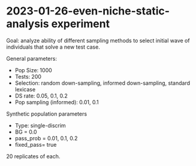 # 2023-01-26-even-niche-static-analysis experiment

Goal: analyze ability of different sampling methods to select initial wave of individuals that solve a new test case.

General parameters:

- Pop Size: 1000
- Tests: 200
- Selection: random down-sampling, informed down-sampling, standard lexicase
- DS rate: 0.05, 0.1, 0.2
- Pop sampling (informed): 0.01, 0.1

Synthetic population parameters

- Type: single-discrim
- BG = 0.0
- pass_prob = 0.01, 0.1, 0.2
- fixed_pass= true


20 replicates of each.
